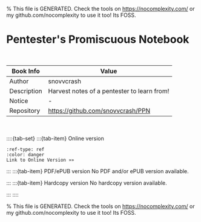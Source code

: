 
% This file is GENERATED. Check the tools on https://nocomplexity.com/ or my github.com/nocomplexity to use it too! Its FOSS. 

# Pentester's Promiscuous Notebook 


<br />

| Book Info | Value |
| --- | --- |
| Author | snovvcrash |
| Description | Harvest notes of a pentester to learn from! |
| Notice |  -  |
| Repository | https://github.com/snovvcrash/PPN |

<br /><br />
::::{tab-set} 
:::{tab-item} Online version 

```{button-link} https://ppn.snovvcra.sh/ 
:ref-type: ref 
:color: danger 
Link to Online Version »»
```


:::
:::{tab-item} PDF/ePUB version 
No PDF and/or ePUB version available.

:::
:::{tab-item} Hardcopy version
No hardcopy version available.

:::
::::


% This file is GENERATED. Check the tools on https://nocomplexity.com/ or my github.com/nocomplexity to use it too! Its FOSS. 

